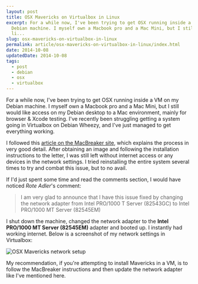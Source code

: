 ```yaml
---
layout: post
title: OSX Mavericks on Virtualbox in Linux
excerpt: For a while now, I've been trying to get OSX running inside a VM on my
  Debian machine. I myself own a Macbook pro and a Mac Mini, but I still would
  li...
slug: osx-mavericks-on-virtualbox-in-linux
permalink: article/osx-mavericks-on-virtualbox-in-linux/index.html
date: 2014-10-08
updatedDate: 2014-10-08
tags:
  - post
  - debian
  - osx
  - virtualbox
---
```


For a while now, I've been trying to get OSX running inside a VM on my Debian machine. I myself own a Macbook pro and a Mac Mini, but I still would like access on my Debian desktop to a Mac environment, mainly for browser & Xcode testing. I've recently been struggling getting a system going in Virtualbox on Debian Wheezy, and I've just managed to get everything working.

I followed this [article on the MacBreaker site](http://www.macbreaker.com/2014/05/os-x-mavericks-in-virtualbox-with-niresh.html), which explains the process in very good detail. After obtaining an image and following the installation instructions to the letter, I was still left without internet access or any devices in the network settings. I tried reinstalling the entire system several times to try and combat this issue, but to no avail.

If I'd just spent some time and read the comments section, I would have noticed _Rote Adler_'s comment:

> I am very glad to announce that I have this issue fixed by changing the network adapter from Intel PRO/1000 T Server (82543GC) to Intel PRO/1000 MT Server (82545EM)

I shut down the machine, changed the network adapter to the **Intel PRO/1000 MT Server (82545EM)** adapter and booted up. I instantly had working internet. Below is a screenshot of my network settings in Virtualbox:

![OSX Mavericks network setup](http://perrymitchell.net/wp-content/uploads/2014/10/mavericks_network_setup-300x221.png)

My recommendation, if you're attempting to install Mavericks in a VM, is to follow the MacBreaker instructions and then update the network adapter like I've mentioned here.